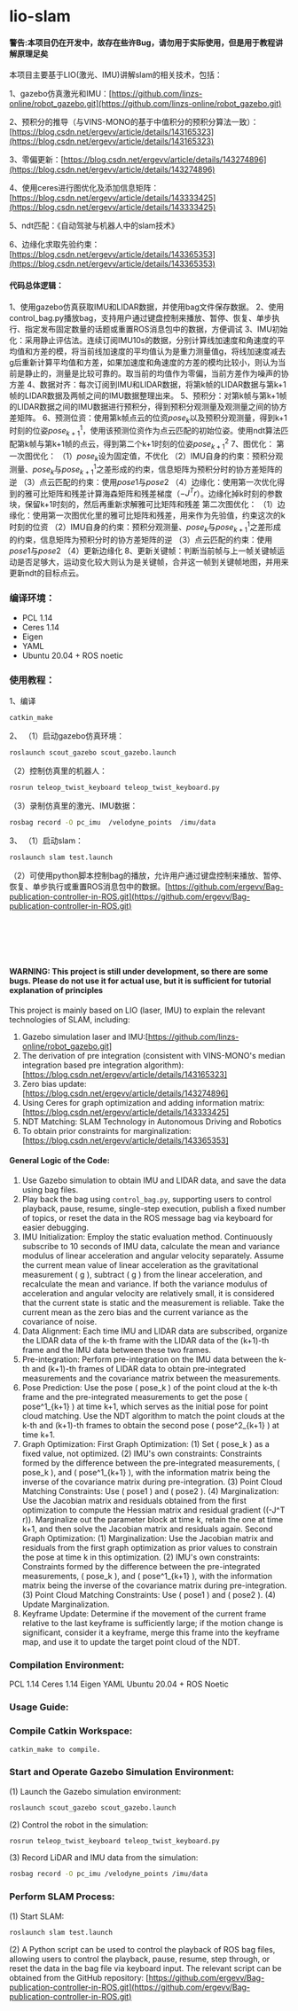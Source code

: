 # lio-slam

#### 警告:本项目仍在开发中，故存在些许Bug，请勿用于实际使用，但是用于教程讲解原理足矣

本项目主要基于LIO(激光、IMU)讲解slam的相关技术，包括：

1、gazebo仿真激光和IMU：[https://github.com/linzs-online/robot_gazebo.git](https://github.com/linzs-online/robot_gazebo.git)

2、预积分的推导（与VINS-MONO的基于中值积分的预积分算法一致）：[https://blog.csdn.net/ergevv/article/details/143165323](https://blog.csdn.net/ergevv/article/details/143165323)

3、零偏更新：[https://blog.csdn.net/ergevv/article/details/143274896](https://blog.csdn.net/ergevv/article/details/143274896)

4、使用ceres进行图优化及添加信息矩阵：[https://blog.csdn.net/ergevv/article/details/143333425](https://blog.csdn.net/ergevv/article/details/143333425)

5、ndt匹配：《自动驾驶与机器人中的slam技术》

6、边缘化求取先验约束：[https://blog.csdn.net/ergevv/article/details/143365353](https://blog.csdn.net/ergevv/article/details/143365353)


#### 代码总体逻辑：
1、使用gazebo仿真获取IMU和LIDAR数据，并使用bag文件保存数据。
2、使用control_bag.py播放bag，支持用户通过键盘控制来播放、暂停、恢复、单步执行、指定发布固定数量的话题或重置ROS消息包中的数据，方便调试
3、IMU初始化：采用静止评估法。连续订阅IMU10s的数据，分别计算线加速度和角速度的平均值和方差的模，将当前线加速度的平均值认为是重力测量值g，将线加速度减去g后重新计算平均值和方差，如果加速度和角速度的方差的模均比较小，则认为当前是静止的，测量是比较可靠的。取当前的均值作为零偏，当前方差作为噪声的协方差
4、数据对齐：每次订阅到IMU和LIDAR数据，将第k帧的LIDAR数据与第k+1帧的LIDAR数据及两帧之间的IMU数据整理出来。
5、预积分：对第k帧与第k+1帧的LIDAR数据之间的IMU数据进行预积分，得到预积分观测量及观测量之间的协方差矩阵。
6、预测位资：使用第k帧点云的位资$pose_{k}$以及预积分观测量，得到k+1时刻的位姿$pose^1_{k+1}$，使用该预测位资作为点云匹配的初始位姿。使用ndt算法匹配第k帧与第k+1帧的点云，得到第二个k+1时刻的位姿$pose^2_{k+1}$
7、图优化：
第一次图优化：
（1）$pose_{k}$设为固定值，不优化
（2）IMU自身的约束：预积分观测量、$pose_{k}$与$pose^1_{k+1}$之差形成的约束，信息矩阵为预积分时的协方差矩阵的逆
（3）点云匹配的约束：使用$pose1$与$pose2$
（4）边缘化：使用第一次优化得到的雅可比矩阵和残差计算海森矩阵和残差梯度（$-J^Tr$）。边缘化掉k时刻的参数块，保留k+1时刻的，然后再重新求解雅可比矩阵和残差
第二次图优化：
（1）边缘化：使用第一次图优化里的雅可比矩阵和残差，用来作为先验值，约束这次的k时刻的位资
（2）IMU自身的约束：预积分观测量、$pose_{k}$与$pose^1_{k+1}$之差形成的约束，信息矩阵为预积分时的协方差矩阵的逆
（3）点云匹配的约束：使用$pose1$与$pose2$
（4）更新边缘化
8、更新关键帧：判断当前帧与上一帧关键帧运动是否足够大，运动变化较大则认为是关键帧，合并这一帧到关键帧地图，并用来更新ndt的目标点云。


### 编译环境：

- PCL 1.14
- Ceres 1.14
- Eigen
- YAML
- Ubuntu 20.04 + ROS noetic


### 使用教程：

1、编译
```sh
catkin_make
```

2、
（1）启动gazebo仿真环境：
```sh
roslaunch scout_gazebo scout_gazebo.launch
```
（2）控制仿真里的机器人：
```sh
rosrun teleop_twist_keyboard teleop_twist_keyboard.py
```
（3）录制仿真里的激光、IMU数据：
```sh
rosbag record -O pc_imu  /velodyne_points  /imu/data
```

3、
（1）启动slam：
```sh
roslaunch slam test.launch
```
（2）可使用python脚本控制bag的播放，允许用户通过键盘控制来播放、暂停、恢复、单步执行或重置ROS消息包中的数据。[https://github.com/ergevv/Bag-publication-controller-in-ROS.git](https://github.com/ergevv/Bag-publication-controller-in-ROS.git)



<br>
<br>
<br>
<br>



#### WARNING: This project is still under development, so there are some bugs. Please do not use it for actual use, but it is sufficient for tutorial explanation of principles
This project is mainly based on LIO (laser, IMU) to explain the relevant technologies of SLAM, including:
1. Gazebo simulation laser and IMU:[https://github.com/linzs-online/robot_gazebo.git]
2. The derivation of pre integration (consistent with VINS-MONO's median integration based pre integration algorithm):[https://blog.csdn.net/ergevv/article/details/143165323]
3. Zero bias update:[https://blog.csdn.net/ergevv/article/details/143274896]
4. Using Ceres for graph optimization and adding information matrix:[https://blog.csdn.net/ergevv/article/details/143333425]
5. NDT Matching: SLAM Technology in Autonomous Driving and Robotics
6. To obtain prior constraints for marginalization:[https://blog.csdn.net/ergevv/article/details/143365353]


#### General Logic of the Code:
1. Use Gazebo simulation to obtain IMU and LIDAR data, and save the data using bag files.
2. Play back the bag using `control_bag.py`, supporting users to control playback, pause, resume, single-step execution, publish a fixed number of topics, or reset the data in the ROS message bag via keyboard for easier debugging.
3. IMU Initialization: Employ the static evaluation method. Continuously subscribe to 10 seconds of IMU data, calculate the mean and variance modulus of linear acceleration and angular velocity separately. Assume the current mean value of linear acceleration as the gravitational measurement \( g \), subtract \( g \) from the linear acceleration, and recalculate the mean and variance. If both the variance modulus of acceleration and angular velocity are relatively small, it is considered that the current state is static and the measurement is reliable. Take the current mean as the zero bias and the current variance as the covariance of noise.
4. Data Alignment: Each time IMU and LIDAR data are subscribed, organize the LIDAR data of the k-th frame with the LIDAR data of the (k+1)-th frame and the IMU data between these two frames.
5. Pre-integration: Perform pre-integration on the IMU data between the k-th and (k+1)-th frames of LIDAR data to obtain pre-integrated measurements and the covariance matrix between the measurements.
6. Pose Prediction: Use the pose \( pose_k \) of the point cloud at the k-th frame and the pre-integrated measurements to get the pose \( pose^1_{k+1} \) at time k+1, which serves as the initial pose for point cloud matching. Use the NDT algorithm to match the point clouds at the k-th and (k+1)-th frames to obtain the second pose \( pose^2_{k+1} \) at time k+1.
7. Graph Optimization:
First Graph Optimization:
(1) Set \( pose_k \) as a fixed value, not optimized.
(2) IMU's own constraints: Constraints formed by the difference between the pre-integrated measurements, \( pose_k \), and \( pose^1_{k+1} \), with the information matrix being the inverse of the covariance matrix during pre-integration.
(3) Point Cloud Matching Constraints: Use \( pose1 \) and \( pose2 \).
(4) Marginalization: Use the Jacobian matrix and residuals obtained from the first optimization to compute the Hessian matrix and residual gradient (\(-J^T r\)). Marginalize out the parameter block at time k, retain the one at time k+1, and then solve the Jacobian matrix and residuals again.
Second Graph Optimization:
(1) Marginalization: Use the Jacobian matrix and residuals from the first graph optimization as prior values to constrain the pose at time k in this optimization.
(2) IMU's own constraints: Constraints formed by the difference between the pre-integrated measurements, \( pose_k \), and \( pose^1_{k+1} \), with the information matrix being the inverse of the covariance matrix during pre-integration.
(3) Point Cloud Matching Constraints: Use \( pose1 \) and \( pose2 \).
(4) Update Marginalization.
8. Keyframe Update: Determine if the movement of the current frame relative to the last keyframe is sufficiently large; if the motion change is significant, consider it a keyframe, merge this frame into the keyframe map, and use it to update the target point cloud of the NDT.

### Compilation Environment:

PCL 1.14
Ceres 1.14
Eigen
YAML
Ubuntu 20.04 + ROS Noetic

### Usage Guide:

### Compile Catkin Workspace:
```sh
catkin_make to compile.
```
### Start and Operate Gazebo Simulation Environment:
(1) Launch the Gazebo simulation environment: 
```sh
roslaunch scout_gazebo scout_gazebo.launch
```
(2) Control the robot in the simulation:
```sh
rosrun teleop_twist_keyboard teleop_twist_keyboard.py
```
(3) Record LiDAR and IMU data from the simulation: 
```sh
rosbag record -O pc_imu /velodyne_points /imu/data
```

### Perform SLAM Process:
(1) Start SLAM: 
```sh
roslaunch slam test.launch
```
(2) A Python script can be used to control the playback of ROS bag files, allowing users to control the playback, pause, resume, step through, or reset the data in the bag file via keyboard input. The relevant script can be obtained from the GitHub repository: [https://github.com/ergevv/Bag-publication-controller-in-ROS.git](https://github.com/ergevv/Bag-publication-controller-in-ROS.git)